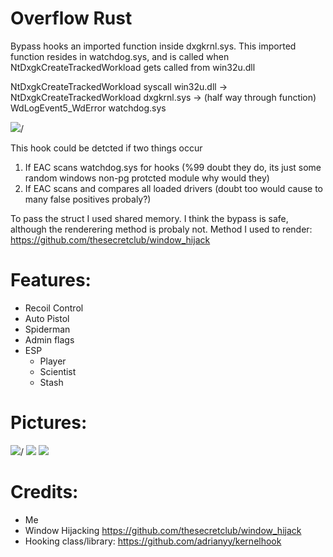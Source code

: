 # Overflow Rust

Bypass hooks an imported function inside dxgkrnl.sys. This imported function resides in watchdog.sys, and is called when NtDxgkCreateTrackedWorkload gets called from win32u.dll

NtDxgkCreateTrackedWorkload syscall win32u.dll -> NtDxgkCreateTrackedWorkload dxgkrnl.sys -> (half way through function) WdLogEvent5_WdError watchdog.sys

<img src="https://i.imgur.com/gpx81z5.png">/

This hook could be detcted if two things occur
1. If EAC scans watchdog.sys for hooks (%99 doubt they do, its just some random windows non-pg protcted module why would they)
2. If EAC scans and compares all loaded drivers (doubt too would cause to many false positives probaly?)

To pass the struct I used shared memory. I think the bypass is safe, although the renderering method is probaly not. 
Method I used to render: https://github.com/thesecretclub/window_hijack

# Features:
- Recoil Control
- Auto Pistol
- Spiderman
- Admin flags
- ESP
  - Player
  - Scientist
  - Stash
  
  
# Pictures:
<img src="https://i.gyazo.com/25733304ff78fb87490a3412a4b75b84.png">/
<img src="https://i.gyazo.com/f5108bd755460600c049bb06e79d4119.jpg"/>
<img src="https://i.gyazo.com/053775f4c5ddf691203bdf6804fb77ea.jpg"/>


# Credits:
- Me
- Window Hijacking https://github.com/thesecretclub/window_hijack
 - Hooking class/library: https://github.com/adrianyy/kernelhook
